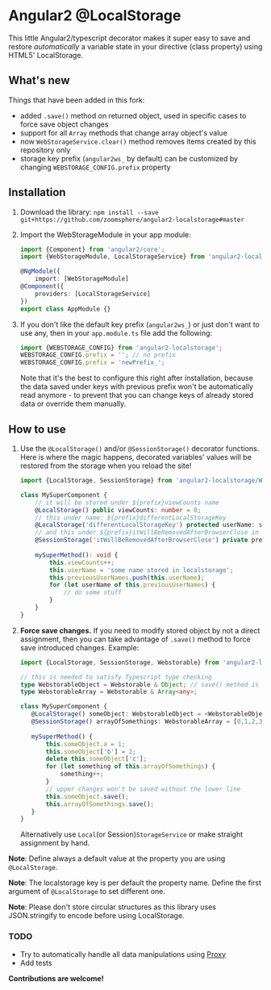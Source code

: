# Angular2 @LocalStorage

This little Angular2/typescript decorator makes it super easy to save and restore *automatically* a variable state in your
directive (class property) using HTML5' LocalStorage.

## What's new

Things that have been added in this fork:
- added `.save()` method on returned object, used in specific cases to force save object changes
- support for all `Array` methods that change array object's value
- now `WebStorageService.clear()` method removes items created by this repository only
- storage key prefix (`angular2ws_` by default) can be customized by changing `WEBSTORAGE_CONFIG.prefix` property

## Installation

1. Download the library: `npm install --save git+https://github.com/zoomsphere/angular2-localstorage#master`
2. Import the WebStorageModule in your app module:
    ```typescript
    import {Component} from 'angular2/core';
    import {WebStorageModule, LocalStorageService} from 'angular2-localstorage';

    @NgModule({
        import: [WebStorageModule]
    @Component({
        providers: [LocalStorageService]
    })
    export class AppModule {}
    ```

3. If you don't like the default key prefix (`angular2ws_`) or just don't want to use any, then in your `app.module.ts` file add the following:
    ```typescript
    import {WEBSTORAGE_CONFIG} from 'angular2-localstorage';
    WEBSTORAGE_CONFIG.prefix = ''; // no prefix
    WEBSTORAGE_CONFIG.prefix = 'newPrefix_';
    ```
    Note that it's the best to configure this right after installation, because the data saved under keys with previous prefix won't be automatically read anymore - to prevent that you can change keys of already stored data or override them manually.

## How to use

1. Use the `@LocalStorage()` and/or `@SessionStorage()` decorator functions. Here is where the magic happens, decorated variables' values will be restored from the storage when you reload the site!
    ```typescript
    import {LocalStorage, SessionStorage} from 'angular2-localstorage/WebStorage';
    
    class MySuperComponent {
        // it will be stored under ${prefix}viewCounts name
        @LocalStorage() public viewCounts: number = 0;
        // this under name: ${prefix}differentLocalStorageKey
        @LocalStorage('differentLocalStorageKey') protected userName: string = '';
        // and this under ${prefix}itWillBeRemovedAfterBrowserClose in session storage
        @SessionStorage('itWillBeRemovedAfterBrowserClose') private previousUserNames: Array<string> = [];
     
        mySuperMethod(): void {
            this.viewCounts++;
            this.userName = 'some name stored in localstorage';
            this.previousUserNames.push(this.userName);
            for (let userName of this.previousUserNames) {
                // do some stuff
            }
        } 
    }
    ```

2. **Force save changes.** If you need to modify stored object by not a direct assignment, then you can take advantage of `.save()` method to force save introduced changes. Example:
    ```typescript
    import {LocalStorage, SessionStorage, Webstorable} from 'angular2-localstorage';

    // this is needed to satisfy Typescript type checking
    type WebstorableObject = Webstorable & Object; // save() method is declared in the Webstorable interface
    type WebstorableArray = Webstorable & Array<any>;

    class MySuperComponent {
       @LocalStorage() someObject: WebstorableObject = <WebstorableObject>{};
       @SessionStorage() arrayOfSomethings: WebstorableArray = [0,1,2,3,4];
       
       mySuperMethod() {
           this.someObject.a = 1;
           this.someObject['b'] = 2;
           delete this.someObject['c'];
           for (let something of this.arrayOfSomethings) {
               something++;
           }
           // upper changes won't be saved without the lower line
           this.someObject.save();
           this.arrayOfSomethings.save();
       }
    }
    ```
    Alternatively use `Local`(or Session)`StorageService` or make straight assignment by hand.


**Note**: Define always a default value at the property you are using `@LocalStorage`.

**Note**: The localstorage key is per default the property name. Define the first argument of `@LocalStorage` to set different one.

**Note**: Please don't store circular structures as this library uses JSON.stringify to encode before using LocalStorage.

### TODO
- Try to automatically handle all data manipulations using [Proxy](https://developer.mozilla.org/en-US/docs/Web/JavaScript/Reference/Global_Objects/Proxy)
- Add tests

**Contributions are welcome!**
